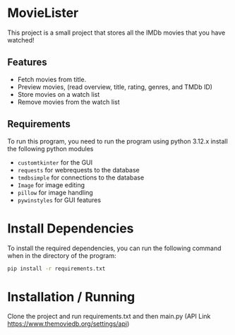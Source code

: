 # MovieLister

This project is a small project that stores all the IMDb movies that you have watched!

## Features
- Fetch movies from title.
- Preview movies, (read overview, title, rating, genres, and TMDb ID)
- Store movies on a watch list
- Remove movies from the watch list

## Requirements
To run this program, you need to run the program using python 3.12.x install the following python modules
- `customtkinter` for the GUI
- `requests` for webrequests to the database
- `tmdbsimple` for connections to the database
- `Image` for image editing
- `pillow` for image handling
- `pywinstyles` for GUI features

# Install Dependencies
To install the required dependencies, you can run the following command when in the directory of the program:
```bash
pip install -r requirements.txt
```

# Installation / Running
Clone the project and run requirements.txt and then main.py
(API Link https://www.themoviedb.org/settings/api)